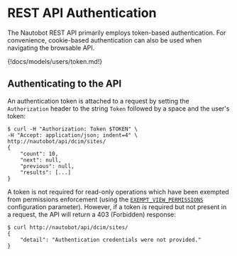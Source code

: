 # REST API Authentication

The Nautobot REST API primarily employs token-based authentication. For convenience, cookie-based authentication can also be used when navigating the browsable API.

{!docs/models/users/token.md!}

## Authenticating to the API

An authentication token is attached to a request by setting the `Authorization` header to the string `Token` followed by a space and the user's token:

```
$ curl -H "Authorization: Token $TOKEN" \
-H "Accept: application/json; indent=4" \
http://nautobot/api/dcim/sites/
{
    "count": 10,
    "next": null,
    "previous": null,
    "results": [...]
}
```

A token is not required for read-only operations which have been exempted from permissions enforcement (using the [`EXEMPT_VIEW_PERMISSIONS`](../../configuration/optional-settings/#exempt_view_permissions) configuration parameter). However, if a token _is_ required but not present in a request, the API will return a 403 (Forbidden) response:

```
$ curl http://nautobot/api/dcim/sites/
{
    "detail": "Authentication credentials were not provided."
}
```
